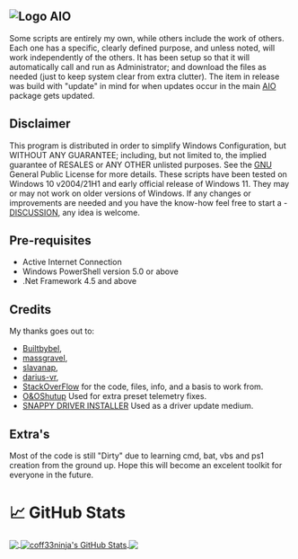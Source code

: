 ## ![Logo](https://github.com/coff33ninja/AIO/blob/main/AIO-LOGO.ico) AIO 

Some scripts are entirely my own, while others include the work of others. Each one has a specific, clearly defined purpose, and unless noted, will work independently of the others.
It has been setup so that it will automatically call and run as Administrator; and download the files as needed (just to keep system clear from extra clutter). The item in release was build with "update" in mind for when updates occur in the main [AIO](https://github.com/coff33ninja/AIO) package gets updated.

## Disclaimer

This program is distributed in order to simplify Windows Configuration,
but WITHOUT ANY GUARANTEE; including, but not limited to, the implied guarantee of RESALES or ANY OTHER unlisted purposes.
See the [GNU](https://www.gnu.org/licenses/gpl-3.0.en.html) General Public License for more details.
These scripts have been tested on Windows 10 v2004/21H1 and early official release of Windows 11. They may or may not work on older versions of Windows.
If any changes or improvements are needed and you have the know-how feel free to start a - [DISCUSSION](https://github.com/coff33ninja/AIO/discussions), any idea is welcome.

## Pre-requisites

- Active Internet Connection
- Windows PowerShell version 5.0 or above
- .Net Framework 4.5 and above

## Credits

My thanks goes out to:

- [Builtbybel](https://github.com/builtbybel/),
- [massgravel](https://github.com/massgravel/Microsoft-Activation-Scripts/),
- [slavanap](https://github.com/slavanap/Windows10ManualUpdate/),
- [darius-vr](https://github.com/darius-vr/),
- [StackOverFlow](https://stackoverflow.com/)
for the code, files, info, and a basis to work from. 
- [O&OShutup](https://www.oo-software.com/en/shutup10) Used for extra preset telemetry fixes.
- [SNAPPY DRIVER INSTALLER](https://sdi-tool.org/) Used as a driver update medium.

## Extra's
Most of the code is still "Dirty" due to learning cmd, bat, vbs and ps1 creation from the ground up.
Hope this will become an excelent toolkit for everyone in the future.

# &#x1f4c8; GitHub Stats

<a href="https://github.com/coff33ninja/AIO">
  <img align="center" src="https://github-readme-stats.vercel.app/api/top-langs/?username=coff33ninja&hide=java,html,tex&title_color=ffffff&text_color=c9cacc&icon_color=2bbc8a&bg_color=1d1f21&langs_count=3" />
</a>

<a href="https://github.com/coff33ninja/AIO">
  <img align="center" src="https://github-readme-stats.vercel.app/api?username=coff33ninja&show_icons=true&line_height=27&count_private=true&title_color=ffffff&text_color=c9cacc&icon_color=2bbc8a&bg_color=1d1f21" alt="coff33ninja's GitHub Stats" />
</a>
<a href="https://github.com/coff33ninja/AIO">
  <img align="center" src="https://github-readme-stats.vercel.app/api/pin/?username=coff33ninja&repo=AIO&title_color=ffffff&text_color=c9cacc&icon_color=2bbc8a&bg_color=1d1f21" />
</a>
